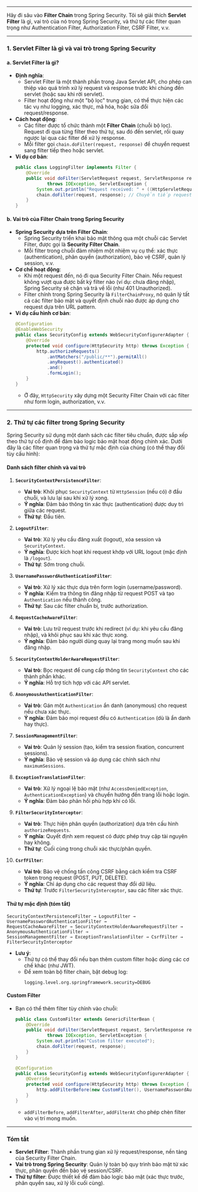 
---
Hãy đi sâu vào **Filter Chain** trong Spring Security. Tôi sẽ giải thích **Servlet Filter** là gì, vai trò của nó trong Spring Security, và thứ tự các filter quan trọng như Authentication Filter, Authorization Filter, CSRF Filter, v.v.

---

### **1. Servlet Filter là gì và vai trò trong Spring Security**

#### **a. Servlet Filter là gì?**
- **Định nghĩa**:
  - Servlet Filter là một thành phần trong Java Servlet API, cho phép can thiệp vào quá trình xử lý request và response trước khi chúng đến servlet (hoặc sau khi rời servlet).
  - Filter hoạt động như một "bộ lọc" trung gian, có thể thực hiện các tác vụ như logging, xác thực, mã hóa, hoặc sửa đổi request/response.
- **Cách hoạt động**:
  - Các filter được tổ chức thành một **Filter Chain** (chuỗi bộ lọc). Request đi qua từng filter theo thứ tự, sau đó đến servlet, rồi quay ngược lại qua các filter để xử lý response.
  - Mỗi filter gọi `chain.doFilter(request, response)` để chuyển request sang filter tiếp theo hoặc servlet.
- **Ví dụ cơ bản**:
  ```java
  public class LoggingFilter implements Filter {
      @Override
      public void doFilter(ServletRequest request, ServletResponse response, FilterChain chain)
              throws IOException, ServletException {
          System.out.println("Request received: " + ((HttpServletRequest) request).getRequestURI());
          chain.doFilter(request, response); // Chuyển tiếp request
      }
  }
  ```

#### **b. Vai trò của Filter Chain trong Spring Security**
- **Spring Security dựa trên Filter Chain**:
  - Spring Security triển khai bảo mật thông qua một chuỗi các Servlet Filter, được gọi là **Security Filter Chain**.
  - Mỗi filter trong chuỗi đảm nhiệm một nhiệm vụ cụ thể: xác thực (authentication), phân quyền (authorization), bảo vệ CSRF, quản lý session, v.v.
- **Cơ chế hoạt động**:
  - Khi một request đến, nó đi qua Security Filter Chain. Nếu request không vượt qua được bất kỳ filter nào (ví dụ: chưa đăng nhập), Spring Security sẽ chặn và trả về lỗi (như 401 Unauthorized).
  - Filter chính trong Spring Security là `FilterChainProxy`, nó quản lý tất cả các filter bảo mật và quyết định chuỗi nào được áp dụng cho request dựa trên URL pattern.
- **Ví dụ cấu hình cơ bản**:
  ```java
  @Configuration
  @EnableWebSecurity
  public class SecurityConfig extends WebSecurityConfigurerAdapter {
      @Override
      protected void configure(HttpSecurity http) throws Exception {
          http.authorizeRequests()
              .antMatchers("/public/**").permitAll()
              .anyRequest().authenticated()
              .and()
              .formLogin();
      }
  }
  ```
  - Ở đây, `HttpSecurity` xây dựng một Security Filter Chain với các filter như form login, authorization, v.v.

---

### **2. Thứ tự các filter trong Spring Security**
Spring Security sử dụng một danh sách các filter tiêu chuẩn, được sắp xếp theo thứ tự cố định để đảm bảo logic bảo mật hoạt động chính xác. Dưới đây là các filter quan trọng và thứ tự mặc định của chúng (có thể thay đổi tùy cấu hình):

#### **Danh sách filter chính và vai trò**
1. **`SecurityContextPersistenceFilter`**:
   - **Vai trò**: Khôi phục `SecurityContext` từ `HttpSession` (nếu có) ở đầu chuỗi, và lưu lại sau khi xử lý xong.
   - **Ý nghĩa**: Đảm bảo thông tin xác thực (authentication) được duy trì giữa các request.
   - **Thứ tự**: Đầu tiên.

2. **`LogoutFilter`**:
   - **Vai trò**: Xử lý yêu cầu đăng xuất (logout), xóa session và `SecurityContext`.
   - **Ý nghĩa**: Được kích hoạt khi request khớp với URL logout (mặc định là `/logout`).
   - **Thứ tự**: Sớm trong chuỗi.

3. **`UsernamePasswordAuthenticationFilter`**:
   - **Vai trò**: Xử lý xác thực dựa trên form login (username/password).
   - **Ý nghĩa**: Kiểm tra thông tin đăng nhập từ request POST và tạo `Authentication` nếu thành công.
   - **Thứ tự**: Sau các filter chuẩn bị, trước authorization.

4. **`RequestCacheAwareFilter`**:
   - **Vai trò**: Lưu trữ request trước khi redirect (ví dụ: khi yêu cầu đăng nhập), và khôi phục sau khi xác thực xong.
   - **Ý nghĩa**: Đảm bảo người dùng quay lại trang mong muốn sau khi đăng nhập.

5. **`SecurityContextHolderAwareRequestFilter`**:
   - **Vai trò**: Bọc request để cung cấp thông tin `SecurityContext` cho các thành phần khác.
   - **Ý nghĩa**: Hỗ trợ tích hợp với các API servlet.

6. **`AnonymousAuthenticationFilter`**:
   - **Vai trò**: Gán một `Authentication` ẩn danh (anonymous) cho request nếu chưa xác thực.
   - **Ý nghĩa**: Đảm bảo mọi request đều có `Authentication` (dù là ẩn danh hay thực).

7. **`SessionManagementFilter`**:
   - **Vai trò**: Quản lý session (tạo, kiểm tra session fixation, concurrent sessions).
   - **Ý nghĩa**: Bảo vệ session và áp dụng các chính sách như `maximumSessions`.

8. **`ExceptionTranslationFilter`**:
   - **Vai trò**: Xử lý ngoại lệ bảo mật (như `AccessDeniedException`, `AuthenticationException`) và chuyển hướng đến trang lỗi hoặc login.
   - **Ý nghĩa**: Đảm bảo phản hồi phù hợp khi có lỗi.

9. **`FilterSecurityInterceptor`**:
   - **Vai trò**: Thực hiện phân quyền (authorization) dựa trên cấu hình `authorizeRequests`.
   - **Ý nghĩa**: Quyết định xem request có được phép truy cập tài nguyên hay không.
   - **Thứ tự**: Cuối cùng trong chuỗi xác thực/phân quyền.

10. **`CsrfFilter`**:
    - **Vai trò**: Bảo vệ chống tấn công CSRF bằng cách kiểm tra CSRF token trong request (POST, PUT, DELETE).
    - **Ý nghĩa**: Chỉ áp dụng cho các request thay đổi dữ liệu.
    - **Thứ tự**: Trước `FilterSecurityInterceptor`, sau các filter xác thực.

#### **Thứ tự mặc định (tóm tắt)**
```
SecurityContextPersistenceFilter → LogoutFilter → UsernamePasswordAuthenticationFilter → 
RequestCacheAwareFilter → SecurityContextHolderAwareRequestFilter → AnonymousAuthenticationFilter → 
SessionManagementFilter → ExceptionTranslationFilter → CsrfFilter → FilterSecurityInterceptor
```

- **Lưu ý**:
  - Thứ tự có thể thay đổi nếu bạn thêm custom filter hoặc dùng các cơ chế khác (như JWT).
  - Để xem toàn bộ filter chain, bật debug log:
    ```
    logging.level.org.springframework.security=DEBUG
    ```

#### **Custom Filter**
- Bạn có thể thêm filter tùy chỉnh vào chuỗi:
  ```java
  public class CustomFilter extends GenericFilterBean {
      @Override
      public void doFilter(ServletRequest request, ServletResponse response, FilterChain chain)
              throws IOException, ServletException {
          System.out.println("Custom filter executed");
          chain.doFilter(request, response);
      }
  }

  @Configuration
  public class SecurityConfig extends WebSecurityConfigurerAdapter {
      @Override
      protected void configure(HttpSecurity http) throws Exception {
          http.addFilterBefore(new CustomFilter(), UsernamePasswordAuthenticationFilter.class);
      }
  }
  ```
  - `addFilterBefore`, `addFilterAfter`, `addFilterAt` cho phép chèn filter vào vị trí mong muốn.

---

### **Tóm tắt**
- **Servlet Filter**: Thành phần trung gian xử lý request/response, nền tảng của Security Filter Chain.
- **Vai trò trong Spring Security**: Quản lý toàn bộ quy trình bảo mật từ xác thực, phân quyền đến bảo vệ session/CSRF.
- **Thứ tự filter**: Được thiết kế để đảm bảo logic bảo mật (xác thực trước, phân quyền sau, xử lý lỗi cuối cùng).
